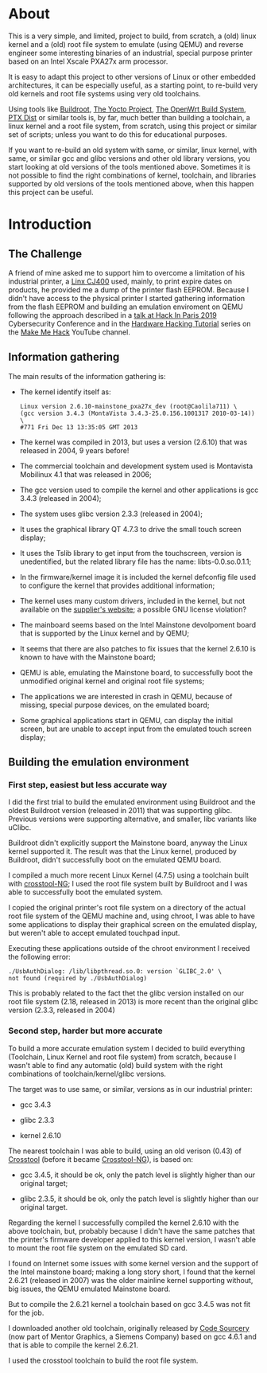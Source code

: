 # About

This is a very simple, and limited, project to build, from scratch, a
(old) linux kernel and a (old) root file system to emulate (using
QEMU) and reverse engineer some interesting binaries of an industrial,
special purpose printer based on an Intel Xscale PXA27x arm processor.

It is easy to adapt this project to other versions of Linux or other
embedded architectures, it can be especially useful, as a starting
point, to re-build very old kernels and root file systems using very
old toolchains.

Using tools like [Buildroot](https://www.buildroot.org), [The Yocto
Project](https://www.yoctoproject.org/), [The OpenWrt Build
System](https://openwrt.org/docs/guide-developer/build-system/start),
[PTX Dist](https://www.ptxdist.org/) or similar tools is, by far, much
better than building a toolchain, a linux kernel and a root file
system, from scratch, using this project or similar set of scripts;
unless you want to do this for educational purposes.

If you want to re-build an old system with same, or similar, linux
kernel, with same, or similar gcc and glibc versions and other old
library versions, you start looking at old versions of the tools
mentioned above. Sometimes it is not possible to find the right
combinations of kernel, toolchain, and libraries supported by old
versions of the tools mentioned above, when this happen this project
can be useful.

# Introduction

## The Challenge

A friend of mine asked me to support him to overcome a limitation of
his industrial printer, a [Linx
CJ400](https://www.kemek.eu/en/product/linx-cj400-continuous-inkjet-printer/)
used, mainly, to print expire dates on products, he provided me a dump
of the printer flash EEPROM. Because I didn't have access to the
physical printer I started gathering information from the flash EEPROM
and building an emulation enviroment on QEMU following the approach
described in a [talk at Hack In Paris
2019](http://va.ler.io/2019/0616/hack_paris_2019_cyber_security_conference.html)
Cybersecurity Conference and in the [Hardware Hacking
Tutorial](https://www.youtube.com/playlist?list=PLoFdAHrZtKkhcd9k8ZcR4th8Q8PNOx7iU)
series on the [Make Me
Hack](https://www.youtube.com/channel/UCoyNuc5bJ-z4X-6OlpNtJUw)
YouTube channel.

## Information gathering

The main results of the information gathering is:

 * The kernel identify itself as:

   ```
   Linux version 2.6.10-mainstone_pxa27x_dev (root@Caolila711) \
   (gcc version 3.4.3 (MontaVista 3.4.3-25.0.156.1001317 2010-03-14)) \
   #771 Fri Dec 13 13:35:05 GMT 2013
   ```
   
 * The kernel was compiled in 2013, but uses a version (2.6.10) that
   was released in 2004, 9 years before!

 * The commercial toolchain and development system used is Montavista
   Mobilinux 4.1 that was released in 2006;

 * The gcc version used to compile the kernel and other applications
   is gcc 3.4.3 (released in 2004);

 * The system uses glibc version 2.3.3 (released in 2004);

 * It uses the graphical library QT 4.7.3 to drive the small touch screen display;

 * It uses the Tslib library to get input from the touchscreen,
   version is unedentified, but the related library file has the name:
   libts-0.0.so.0.1.1;

 * In the firmware/kernel image it is included the kernel defconfig
   file used to configure the kernel that provides additional
   information;

 * The kernel uses many custom drivers, included in the kernel, but not
   available on the [supplier's website](https://www.linxglobal.com);
   a possible GNU license violation?

 * The mainboard seems based on the Intel Mainstone devolpoment board
   that is supported by the Linux kernel and by QEMU;

 * It seems that there are also patches to fix issues that the kernel
   2.6.10 is known to have with the Mainstone board;

 * QEMU is able, emulating the Mainstone board, to successfully boot
   the unmodified original kernel and original root file systems;

 * The applications we are interested in crash in QEMU, because of
   missing, special purpose devices, on the emulated board;

 * Some graphical applications start in QEMU, can display the initial
   screen, but are unable to accept input from the emulated touch
   screen display;

## Building the emulation environment

### First step, easiest but less accurate way

I did the first trial to build the emulated environment using
Buildroot and the oldest Buildroot version (released in 2011) that was
supporting glibc. Previous versions were supporting alternative, and
smaller, libc variants like uClibc.

Buildroot didn't explicitly support the Mainstone board, anyway the
Linux kernel supported it. The result was that the Linux kernel,
produced by Buildroot, didn't successfully boot on the emulated QEMU
board.

I compiled a much more recent Linux Kernel (4.7.5) using a toolchain
built with [crosstool-NG](http://crosstool-ng.github.io/); I used the root
file system built by Buildroot and I was able to successfully boot
the emulated system.

I copied the original printer's root file system on a directory of the
actual root file system of the QEMU machine and, using chroot, I was
able to have some applications to display their graphical screen on
the emulated display, but weren't able to accept emulated touchpad
input.

Executing these applications outside of the chroot environment I
received the following error:

```
./UsbAuthDialog: /lib/libpthread.so.0: version `GLIBC_2.0' \
not found (required by ./UsbAuthDialog)
```

This is probably related to the fact thet the glibc version installed
on our root file system (2.18, released in 2013) is more recent than
the original glibc version (2.3.3, released in 2004)

### Second step, harder but more accurate

To build a more accurate emulation system I decided to build
everything (Toolchain, Linux Kernel and root file system) from
scratch, because I wasn't able to find any automatic (old) build
system with the right combinations of toolchain/kernel/glibc versions.

The target was to use same, or similar, versions as in our industrial
printer:

 * gcc 3.4.3

 * glibc 2.3.3

 * kernel 2.6.10

The nearest toolchain I was able to build, using an old verison (0.43)
of [Crosstool](http://kegel.com/crosstool/) (before it became
[Crosstool-NG](http://crosstool-ng.github.io/)), is based on:

 * gcc 3.4.5, it should be ok, only the patch level is slightly higher
   than our original target;

 * glibc 2.3.5, it should be ok, only the patch level is slightly higher
   than our original target.

Regarding the kernel I successfully compiled the kernel 2.6.10 with
the above toolchain, but, probably because I didn't have the same
patches that the printer's firmware developer applied to this kernel
version, I wasn't able to mount the root file system on the emulated
SD card.

I found on Internet some issues with some kernel version and the
support of the Intel mainstone board; making a long story short, I
found that the kernel 2.6.21 (released in 2007) was the older mainline
kernel supporting without, big issues, the QEMU emulated Mainstone
board.

But to compile the 2.6.21 kernel a toolchain based on gcc 3.4.5 was
not fit for the job.

I downloaded another old toolchain, originally released by [Code
Sourcery](http://codesourcery.com) (now part of Mentor Graphics, a
Siemens Company) based on gcc 4.6.1 and that is able to compile the
kernel 2.6.21.

I used the crosstool toolchain to build the root file system.

